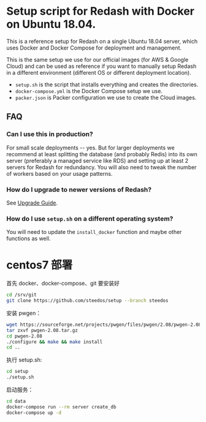 # Setup script for Redash with Docker on Ubuntu 18.04.

This is a reference setup for Redash on a single Ubuntu 18.04 server, which uses Docker and Docker Compose for deployment and management.

This is the same setup we use for our official images (for AWS & Google Cloud) and can be used as reference if you want to manually setup Redash in a different environment (different OS or different deployment location).

- `setup.sh` is the script that installs everything and creates the directories.
- `docker-compose.yml` is the Docker Compose setup we use.
- `packer.json` is Packer configuration we use to create the Cloud images.

## FAQ

### Can I use this in production?

For small scale deployments -- yes. But for larger deployments we recommend at least splitting the database (and probably Redis) into its own server (preferably a managed service like RDS) and setting up at least 2 servers for Redash for redundancy. You will also need to tweak the number of workers based on your usage patterns.

### How do I upgrade to newer versions of Redash?

See [Upgrade Guide](https://redash.io/help/open-source/admin-guide/how-to-upgrade).

### How do I use `setup.sh` on a different operating system?

You will need to update the `install_docker` function and maybe other functions as well.

# centos7 部署

首先 docker、docker-compose、git 要安装好

```bash
cd /srv/git
git clone https://github.com/steedos/setup --branch steedos
```

安装 pwgen：

```bash
wget https://sourceforge.net/projects/pwgen/files/pwgen/2.08/pwgen-2.08.tar.gz
tar zxvf pwgen-2.08.tar.gz
cd pwgen-2.08
./configure && make && make install
cd ..
```

执行 setup.sh:

```bash
cd setup
./setup.sh
```

启动服务：

```bash
cd data
docker-compose run --rm server create_db
docker-compose up -d
```
